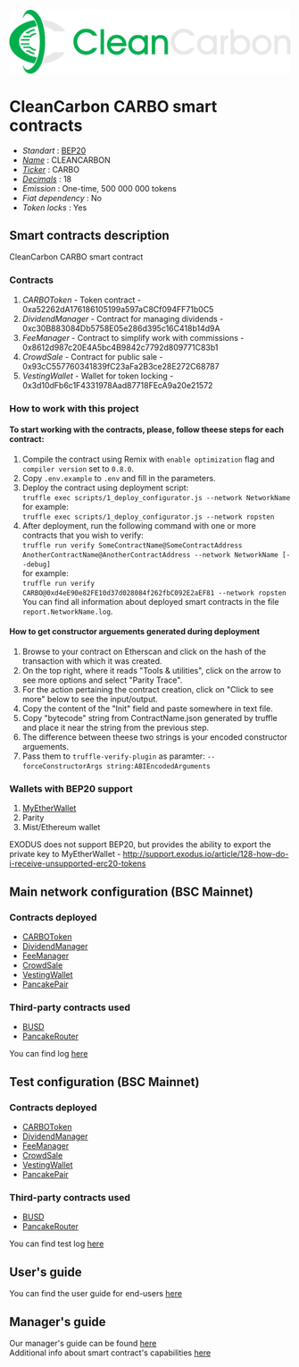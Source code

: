 ![CARBO](logo.png "CleanCarbon")

# CleanCarbon CARBO smart contracts

* _Standart_        : [BEP20](https://github.com/binance-chain/BEPs/blob/master/BEP20.md)
* _[Name](https://github.com/binance-chain/BEPs/blob/master/BEP20.md#5111-name)_            : CLEANCARBON
* _[Ticker](https://github.com/binance-chain/BEPs/blob/master/BEP20.md#5112-symbol)_          : CARBO
* _[Decimals](https://github.com/binance-chain/BEPs/blob/master/BEP20.md#5113-decimals)_        : 18
* _Emission_        : One-time, 500 000 000 tokens
* _Fiat dependency_ : No
* _Token locks_     : Yes

## Smart contracts description

CleanCarbon CARBO smart contract

### Contracts
1. _CARBOToken_ - Token contract - 0xa52262dA176186105199a597aC8Cf094FF71b0C5
2. _DividendManager_ - Contract for managing dividends - 0xc30B883084Db5758E05e286d395c16C418b14d9A
3. _FeeManager_ - Contract to simplify work with commissions - 0x8612d987c20E4A5bc4B9842c7792d809771C83b1
4. _CrowdSale_ - Contract for public sale - 0x93cC557760341839fC23aFa2B3ce28E272C68787
5. _VestingWallet_ - Wallet for token locking - 0x3d10dFb6c1F4331978Aad87718FEcA9a20e21572

### How to work with this project
#### To start working with the contracts, please, follow theese steps for each contract:
1. Compile the contract using Remix with `enable optimization` flag and `compiler version` set to `0.8.0`.
2. Copy `.env.example` to `.env` and fill in the parameters.
2. Deploy the contract using deployment script:  
   ```truffle exec scripts/1_deploy_configurator.js --network NetworkName```  
   for example:  
   ```truffle exec scripts/1_deploy_configurator.js --network ropsten```
3. After deployment, run the following command with one or more contracts that you wish to verify:  
    ```truffle run verify SomeContractName@SomeContractAddress AnotherContractName@AnotherContractAddress --network NetworkName [--debug]```  
    for example:  
    ```truffle run verify  CARBO@0xd4eE90e82FE10d37d028084f262fbC092E2aEF81 --network ropsten```  
    You can find all information about deployed smart contracts in the file `report.NetworkName.log`.
#### How to get constructor arguements generated during deployment
1. Browse to your contract on Etherscan and click on the hash of the transaction with which it was created.
2. On the top right, where it reads "Tools & utilities", click on the arrow to see more options and select "Parity Trace".
3. For the action pertaining the contract creation, click on "Click to see more" below to see the input/output.
4. Copy the content of the "Init" field and paste somewhere in text file.
5. Copy "bytecode" string from ContractName.json generated by truffle and place it near the string from the previous step.
6. The difference between theese two strings is your encoded constructor arguements.
7. Pass them to `truffle-verify-plugin` as paramter: `--forceConstructorArgs string:ABIEncodedArguments`

### Wallets with BEP20 support
1. [MyEtherWallet](https://www.myetherwallet.com)
2. Parity
3. Mist/Ethereum wallet

EXODUS does not support BEP20, but provides the ability to export the private key to MyEtherWallet - http://support.exodus.io/article/128-how-do-i-receive-unsupported-erc20-tokens

## Main network configuration (BSC Mainnet)

### Contracts deployed
* [CARBOToken](https://bscscan.com/token/0xa52262dA176186105199a597aC8Cf094FF71b0C5)
* [DividendManager](https://bscscan.com/address/0xc30B883084Db5758E05e286d395c16C418b14d9A)
* [FeeManager](https://bscscan.com/address/0x8612d987c20E4A5bc4B9842c7792d809771C83b1)
* [CrowdSale](https://bscscan.com/address/0x93cC557760341839fC23aFa2B3ce28E272C68787)
* [VestingWallet](https://bscscan.com/address/0x3d10dFb6c1F4331978Aad87718FEcA9a20e21572)
* [PancakePair](https://bscscan.com/address/0x6831281c4B4De049fafB288041f395AEda8a5d6C)
### Third-party contracts used
* [BUSD](https://bscscan.com/token/0xe9e7CEA3DedcA5984780Bafc599bD69ADd087D56)
* [PancakeRouter](https://bscscan.com/address/0x10ED43C718714eb63d5aA57B78B54704E256024E)


You can find log [here](docs/report.main.md)

## Test configuration (BSC Mainnet)
### Contracts deployed
* [CARBOToken](https://bscscan.com/token/0x974a5666f371195672968d55954e05FbE586089d)
* [DividendManager](https://bscscan.com/address/0x074Cb27e5D5Bf86442Dc31ea19cf302F7B5c8AD5)
* [FeeManager](https://bscscan.com/address/0xaC7EB7A8fF44FDbF70CeFF0238376B8656fA7F0c)
* [CrowdSale](https://bscscan.com/address/0xffd9b83ea5a4196eff283adfbd551683f8d8e7a0)
* [VestingWallet](https://bscscan.com/address/0xA2c8ac0953c2753471B2bD780f8e2910376Fc6AB)
* [PancakePair](https://bscscan.com/address/0x630D9D56643777f38E1Cf04dddf2E1c9b8EB6d67)
### Third-party contracts used
* [BUSD](https://bscscan.com/token/0xe9e7cea3dedca5984780bafc599bd69add087d56)
* [PancakeRouter](https://bscscan.com/address/0x10ED43C718714eb63d5aA57B78B54704E256024E)

You can find test log [here](docs/report.test.md)

## User's guide
You can find the user guide for end-users [here](docs/user.md)

## Manager's guide
Our manager's guide can be found [here](docs/manager.md)  
Additional info about smart contract's capabilities [here](docs/additional.md)
